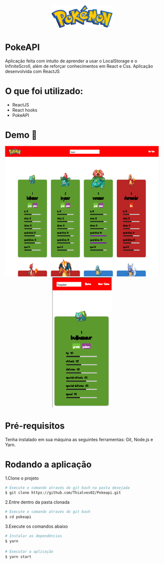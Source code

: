 <h1 align="center">
    <img alt="Pokemon" src="./src/Assets/github/logo.png" width="200px" />
</h1>

# PokeAPI

Aplicação feita com intuito de aprender a usar o LocalStorage e o InfiniteScroll, além de reforçar conhecimentos em React e Css.
Aplicação desenvolvida com ReactJS

# O que foi utilizado:

<ul>
    <li>ReactJS</li>
    <li>React hooks</li>
    <li>PokeAPI</li>
</ul>

# Demo 📸

<div align="center" >
  <img src="./src/Assets/github/home.png" alt="demo-web" height="425">
  <img src="./src/Assets/github/mobile.png" alt="demo-mobile" height="425">
</div>

# Pré-requisitos

Tenha instalado em sua máquina as seguintes ferramentas: Git, Node.js e Yarn.

# Rodando a aplicação

1.Clone o projeto

```bash
# Execute o comando através do git bash na pasta desejada
$ git clone https://github.com/Thialves02/Pokeapi.git
```

2.Entre dentro da pasta clonada

```bash
# Execute o comando através do git bash
$ cd pokeapi
```

3.Execute os comandos abaixo

```bash
# Instalar as dependências
$ yarn

# Executar a aplicação
$ yarn start
```
